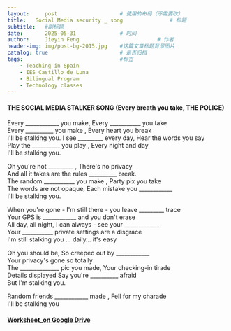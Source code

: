 ```yaml
---
layout:     post   				    # 使用的布局（不需要改）
title:   Social Media security _ song 				# 标题 
subtitle:   #副标题
date:       2025-05-31 				# 时间
author:     Jieyin Feng 						# 作者
header-img: img/post-bg-2015.jpg 	#这篇文章标题背景图片
catalog: true 						# 是否归档
tags:								#标签
    - Teaching in Spain 
    - IES Castillo de Luna
    - Bilingual Program
    - Technology classes
---
```


#### THE SOCIAL MEDIA STALKER SONG (Every breath you take, THE POLICE)

Every ____________ you make, Every ___________ you take\
Every __________ you make , Every heart you break\
I'll be stalking you. I see _________ every day, Hear the words you say\
Play the __________ you play ,  Every night and day\
I'll be stalking you.

Oh you're not _________ , There's no privacy\
And all it takes are the rules __________ break.\
The random ___________ you make , Party pix you take\
The words are not opaque, Each mistake you ____________\
I'll be stalking you.

When you're gone - I'm still there - you leave _________ trace\
Your GPS is ____________ and you don't erase\
All day, all night, I can always - see your _____________\
Your ___________ private settings are a disgrace\
I'm still stalking you … daily… it's easy

Oh you should be, So creeped out by ____________\
Your privacy's gone so totally\
The ______________ pic you made, Your checking-in tirade\
Details displayed Say you're __________ afraid\
But I'm stalking you.

Random friends ____________ made , Fell for my charade\
I'll be stalking you

#### [Worksheet_on Google Drive](https://docs.google.com/document/d/1YtW3abSWAo_apzMnQ_ddSqLcHhrOFKg9/edit?usp=sharing&ouid=103086183032334531092&rtpof=true&sd=true)

